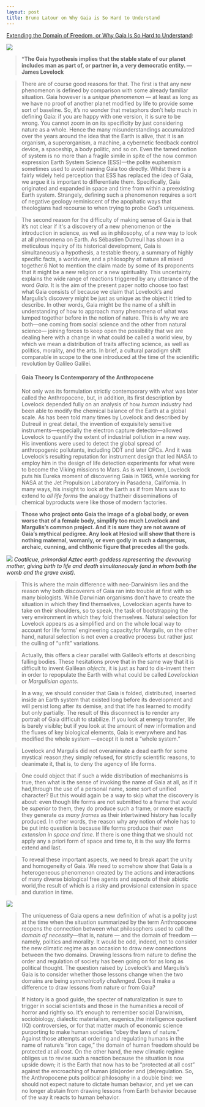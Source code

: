 ```yaml
---
layout: post
title: Bruno Latour on Why Gaia is So Hard to Understand
---
```


[Extending the Domain of Freedom, or Why Gaia Is So Hard to Understand](http://bruno-latour.fr/sites/default/files/157-CRITICAL-INQUIRY-GAIA-FREEDOM.pdf):

![](https://i.imgur.com/XY3air9.jpg)  

>***The Gaia hypothesis implies that the stable state of our
planet includes man as part of, or partner in, a very
democratic entity.
>  —James Lovelock**

> There are of course good reasons for that. The first is that any new phenomenon is defined by comparison with some already familiar situation. Gaia however is a *unique phenomenon* — at least as long as we have no proof of another planet modified by life to provide some sort of baseline. So, it’s no wonder that metaphors don’t help much in defining Gaia: if you are happy with one version, it is sure to be wrong. You cannot zoom in on its specificity by just considering nature as a whole. Hence the many misunderstandings accumulated over the years around the idea that the Earth is alive, that it is an organism, a superorganism, a machine, a cybernetic feedback control device, a spaceship, a body politic, and so on. Even the tamed notion of system is no more than a fragile simile in spite of the now common expression Earth System Science (ESS)—the polite euphemism sometimes used to avoid naming Gaia too directly.
Whilst there is a fairly widely held perception that ESS has replaced the idea of Gaia, we argue it is important to differentiate them. Specifically, Gaia originated and expanded in space and time from within a preexisting Earth system. Strangely, defining such a phenomenon requires a sort of negative geology reminiscent of the apophatic ways that theologians had recourse to when trying to probe God’s uniqueness.

> The second reason for the difficulty of making sense of Gaia is that it’s not clear if it's a discovery of a new phenomenon or the introduction in science, as well as in philosophy, of a new way to look at all phenomena on Earth. As Sébastien Dutreuil has shown in a meticulous inquiry of its historical development, Gaia is simultaneously a hypothesis, a testable theory, a summary of highly specific facts, a worldview, and a philosophy of nature all mixed together.6 Not to mention the claim made by some of its proponents that it might be a new religion or a new spirituality. This uncertainty explains the wide range of reactions triggered by any utterance of the word *Gaia*.
It is the aim of the present paper notto choose too fast what Gaia consists of because we claim that Lovelock’s and Margulis’s discovery might be just as unique as the object it tried to describe. In other words, Gaia might be the name of a shift in understanding of how to approach many phenomena of what was lumped together before in the notion of nature. This is why we are both—one coming from social science and the other from natural science— joining forces to keep open the possibility that we are dealing here with a change in what could be called a world view, by which we mean a distribution of traits affecting science, as well as politics, morality, and the arts. In brief, a cultural paradigm shift comparable in scope to the one introduced at the time of the scientific revolution by Galileo Galilei.


> #### **Gaia Theory Is Contemporary of the Anthropocene**
> Not only was its formulation strictly contemporary with what was later called the Anthropocene, but, in addition, its first description by Lovelock depended fully on an analysis of how *human industry* had been able to modify the chemical balance of the Earth at a global scale.
As has been told many times by Lovelock and described by Dutreuil in great detail, the invention of exquisitely sensitive instruments—especially the electron capture detector—allowed Lovelock to quantify the extent of industrial pollution in a new way. His inventions were used to detect the global spread of anthropogenic pollutants, including DDT and later CFCs. And it was Lovelock’s resulting reputation for instrument design that led NASA to employ him in the design of life detection experiments for what were to become the Viking missions to Mars.
As is well known, Lovelock puts his Eureka moment of discovering Gaia in 1965, while working for NASA at the Jet Propulsion Laboratory in Pasadena, California. In many ways, his insight to look at the Earth as if from Mars was to extend to *all life forms* the analogy thattheir disseminations of chemical byproducts were like those of modern factories. 

> __Those who project onto Gaia the image of a global body, or even worse that of a female body, simplify too much Lovelock and Margulis’s common project. And it is sure they are not aware of Gaia’s mythical pedigree. Any look at Hesiod will show that there is nothing maternal, womanly, or even godly in such a dangerous, archaic, cunning, and chthonic figure that precedes all the gods__.

![](https://upload.wikimedia.org/wikipedia/commons/thumb/7/71/20041229-Coatlicue_%28Museo_Nacional_de_Antropolog%C3%ADa%29_MQ-3.jpg/800px-20041229-Coatlicue_%28Museo_Nacional_de_Antropolog%C3%ADa%29_MQ-3.jpg)
*Coatlicue, primordial Aztec earth goddess representing the devouring mother, giving birth to life and death simultaneously (and in whom both the womb and the grave exist).*

> This is where the main difference with neo-Darwinism lies and the reason why both discoverers of Gaia ran into trouble at first with so many biologists. While Darwinian organisms don't have to create the situation in which they find themselves, Lovelockian agents have to take on their shoulders, so to speak, the task of bootstrapping the very environment in which they fold themselves.
Natural selection for Lovelock appears as a simplified and on the whole local way to account for life forms’ engineering capacity;for Margulis, on the other hand, natural selection is not even a creative process but rather just the culling of “unfit” variations.

> Actually, this offers a clear parallel with Galileo’s efforts at describing falling bodies. These hesitations prove that in the same way that it is difficult to invent Galilean *objects*, it is just as hard to dis-invent them in order to repopulate the Earth with what could be called *Lovelockian* or *Margulisian agents*.  

> In a way, we should consider that Gaia is folded, distributed, inserted inside an Earth system that existed long before its development and will persist long after its demise, and that life has learned to modify but only partially. The result of this disconnect is to render any portrait of Gaia difficult to stabilize. If you look at energy transfer, life is barely visible; but if you look at the amount of new information and the fluxes of key biological elements, Gaia is everywhere and has modified the whole system —except it is not a “whole system.”

> Lovelock and Margulis did not overanimate a dead earth for some mystical reason;they simply refused, for strictly scientific reasons, to deanimate it, that is, to deny the agency of life forms.

> One could object that if such a wide distribution of mechanisms is true, then what is the sense of invoking the name of Gaia at all, as if it had,through the use of a personal name, some sort of unified character? But this would again be a way to skip what the discovery is about: even though life forms are not submitted to a frame that would be *superior* to them, they do produce such a frame, or more exactly they generate *as many frames* as their intertwined history has locally produced. In other words, the reason why any notion of whole has to be put into question is because life forms produce their *own extension in space and time*. If there is one thing that we should not apply any a priori form of space and time to, it is the way life forms extend and last.

> To reveal these important aspects, we need to break apart the unity and homogeneity of Gaia. We need to somehow show that Gaia is a heterogeneous phenomenon created by the actions and interactions of many diverse biological free agents and aspects of their abiotic world,the result of which is a risky and provisional extension in space and duration in time.

![](https://i.imgur.com/GX7vTrw.png)

> The uniqueness of Gaia opens a new definition of what is a polity just at the time when the situation summarized by the term Anthropocene reopens the connection between what philosophers used to call the *domain of necessity*—that is, nature — and the domain of freedom — namely, politics and morality. It would be odd, indeed, not to consider the new climatic regime as an occasion to draw new connections between the two domains. Drawing lessons from nature to define the order and regulation of society has been going on for as long as political thought. The question raised by Lovelock’s and Margulis’s Gaia is to consider whether those lessons change when the two domains are being *symmetrically challenged*. Does it make a difference to draw lessons from nature or from Gaia? 

> If history is a good guide, the specter of naturalization is sure to trigger in social scientists and those in the humanities a recoil of horror and rightly so. It’s enough to remember social Darwinism, sociobiology, dialectic materialism, eugenics,the intelligence quotient (IQ) controversies, or for that matter much of economic science purporting to make human societies “obey the laws of nature.” Against those attempts at ordering and regulating humans in the name of nature’s “iron cage,” the domain of human freedom should be protected at all cost. On the other hand, the new climatic regime obliges us to revise such a reaction because the situation is now upside down; it is the Earth that now has to be “protected at all cost” against the encroaching of human (dis)order and (de)regulation. So, the Anthropocene puts political philosophy in a double bind: we should not expect nature to dictate human behavior, and yet we can no longer abstain from drawing lessons from Earth behavior because of the way it reacts to human behavior. 

